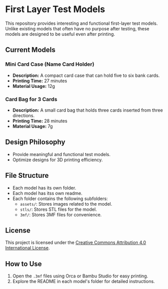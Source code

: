 # First Layer Test Models

This repository provides interesting and functional first-layer test models. Unlike existing models that often have no purpose after testing, these models are designed to be useful even after printing.

## Current Models

### Mini Card Case (Name Card Holder)
- **Description:** A compact card case that can hold five to six bank cards.
- **Printing Time:** 27 minutes
- **Material Usage:** 12g

### Card Bag for 3 Cards
- **Description:** A small card bag that holds three cards inserted from three directions.
- **Printing Time:** 28 minutes
- **Material Usage:** 7g

## Design Philosophy
- Provide meaningful and functional test models.
- Optimize designs for 3D printing efficiency.

## File Structure
- Each model has its own folder.
- Each model has itss own readme.
- Each folder contains the following subfolders:
  - `assets/`: Stores images related to the model.
  - `stls/`: Stores STL files for the model.
  - `3mf/`: Stores 3MF files for convenience.

## License
This project is licensed under the [Creative Commons Attribution 4.0 International License](https://creativecommons.org/licenses/by/4.0/).

## How to Use
1. Open the `.3mf` files using Orca or Bambu Studio for easy printing.
2. Explore the README in each model's folder for detailed instructions.
